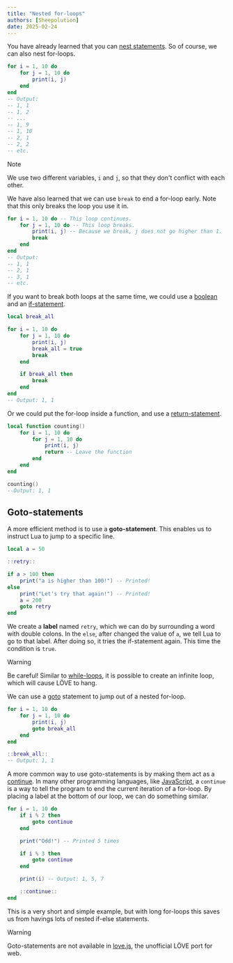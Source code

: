 ```yaml
---
title: "Nested for-loops"
authors: [Sheepolution]
date: 2025-02-24
---
```


You have already learned that you can [nest statements](../lua-basics/if-statements#nested-statements). So of course, we can also nest for-loops.

```lua
for i = 1, 10 do
    for j = 1, 10 do
        print(i, j)
    end
end
-- Output:
-- 1, 1
-- 1, 2
-- ...
-- 1, 9
-- 1, 10
-- 2, 1
-- 2, 2
-- etc.
```

> [!NOTE]
> We use two different variables, `i` and `j`, so that they don't conflict with each other.

We have also learned that we can use `break` to end a for-loop early. Note that this only breaks the loop you use it in.

```lua
for i = 1, 10 do -- This loop continues.
    for j = 1, 10 do -- This loop breaks.
        print(i, j) -- Because we break, j does not go higher than 1.
        break
    end
end
-- Output:
-- 1, 1
-- 2, 1
-- 3, 1
-- etc.
```

If you want to break both loops at the same time, we could use a <ins>boolean</ins> and an <ins>if-statement</ins>.

```lua
local break_all

for i = 1, 10 do
    for j = 1, 10 do
        print(i, j)
        break_all = true
        break
    end

    if break_all then
        break
    end
end
-- Output: 1, 1
```

Or we could put the for-loop inside a function, and use a [return-statement](../lua-basics/functions#return).

```lua
local function counting()
    for i = 1, 10 do
        for j = 1, 10 do
            print(i, j)
            return -- Leave the function
        end
    end
end

counting()
--Output: 1, 1
```

## Goto-statements

A more efficient method is to use a **goto-statement**. This enables us to instruct Lua to jump to a specific line.

```lua
local a = 50

::retry::

if a > 100 then
    print("a is higher than 100!") -- Printed!
else
    print("Let's try that again!") -- Printed!
    a = 200
    goto retry
end
```

We create a **label** named `retry`, which we can do by surrounding a word with double colons. In the `else`, after changed the value of `a`, we tell Lua to go to that label. After doing so, it tries the if-statement again. This time the condition is `true`.

> [!WARNING]
> Be careful! Similar to [while-loops](../lua-basics/tables#while-loops), it is possible to create an infinite loop, which will cause LÖVE to hang.

We can use a <ins>goto</ins> statement to jump out of a nested for-loop.

```lua
for i = 1, 10 do
    for j = 1, 10 do
        print(i, j)
        goto break_all
    end
end

::break_all::
-- Output: 1, 1
```

A more common way to use goto-statements is by making them act as a <ins>continue</ins>. In many other programming languages, like [JavaScript](https://developer.mozilla.org/en-US/docs/Web/JavaScript/Reference/Statements/continue), a `continue` is a way to tell the program to end the current iteration of a for-loop. By placing a label at the bottom of our loop, we can do something similar.

```lua
for i = 1, 10 do
    if i % 2 then
        goto continue
    end

    print("Odd!") -- Printed 5 times

    if i % 3 then
        goto continue
    end

    print(i) -- Output: 1, 5, 7

    ::continue::
end
```

This is a very short and simple example, but with long for-loops this saves us from havings lots of nested if-else statements.

> [!WARNING]
> Goto-statements are not available in [love.js](https://github.com/Davidobot/love.js), the unofficial LÖVE port for web.